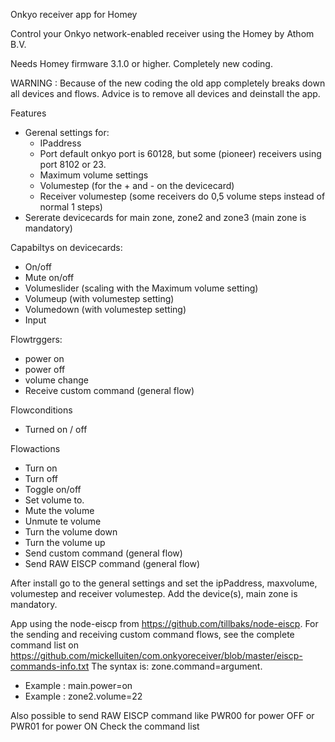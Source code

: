 Onkyo receiver app for Homey

Control your Onkyo network-enabled receiver using the Homey by Athom B.V.

Needs Homey firmware 3.1.0 or higher.
Completely new coding.

WARNING :   Because of the new coding the old app completely breaks down all devices and flows.
            Advice is to remove all devices and deinstall the app.        
           
Features
* Gerenal settings for:
    * IPaddress
    * Port default onkyo port is 60128, but some (pioneer) receivers using port 8102 or 23.
    * Maximum volume settings
    * Volumestep (for the + and - on the devicecard)
    * Receiver volumestep (some receivers do 0,5 volume steps instead of normal 1 steps)
* Sererate devicecards for main zone, zone2 and zone3 (main zone is mandatory)

Capabiltys on devicecards:
* On/off
* Mute on/off
* Volumeslider (scaling with the Maximum volume setting)
* Volumeup  (with volumestep setting)
* Volumedown  (with volumestep setting)
* Input

Flowtrggers:
* power on
* power off
* volume change
* Receive custom command (general flow)

Flowconditions
* Turned on / off

Flowactions
* Turn on
* Turn off
* Toggle on/off
* Set volume to.
* Mute the volume
* Unmute te volume
* Turn the volume down
* Turn the volume up
* Send custom command (general flow)
* Send RAW EISCP command (general flow)

After install go to the general settings and set the ipPaddress, maxvolume, volumestep and receiver volumestep.
Add the device(s), main zone is mandatory.

App using the node-eiscp from https://github.com/tillbaks/node-eiscp.
For the sending and receiving custom command flows, see the complete command list on https://github.com/mickelluiten/com.onkyoreceiver/blob/master/eiscp-commands-info.txt
The syntax is:  zone.command=argument.
* Example :  main.power=on			
* Example :  zone2.volume=22

Also possible to send RAW EISCP command like PWR00 for power OFF or PWR01 for power ON
Check the command list 

	

